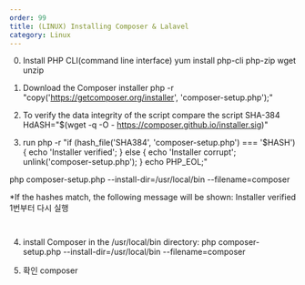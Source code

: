```yaml
---
order: 99
title: (LINUX) Installing Composer & Lalavel
category: Linux
---
```


0. Install PHP CLI(command line interface)
yum install php-cli php-zip wget unzip

1. Download the Composer installer
php -r "copy('https://getcomposer.org/installer', 'composer-setup.php');"

2. To verify the data integrity of the script compare the script SHA-384
HdASH="$(wget -q -O - https://composer.github.io/installer.sig)"

3. run
php -r "if (hash_file('SHA384', 'composer-setup.php') === '$HASH') { echo 'Installer verified'; } else { echo 'Installer corrupt'; unlink('composer-setup.php'); } echo PHP_EOL;"

php composer-setup.php --install-dir=/usr/local/bin --filename=composer

*If the hashes match, the following message will be shown:
Installer verified
1번부터 다시 실행

	 
4. install Composer in the /usr/local/bin directory:
php composer-setup.php --install-dir=/usr/local/bin --filename=composer
	
5. 확인
composer
